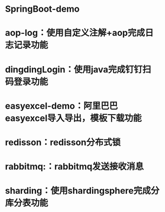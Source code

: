 # SpringBoot-demo

# aop-log：使用自定义注解+aop完成日志记录功能

# dingdingLogin：使用java完成钉钉扫码登录功能

# easyexcel-demo：阿里巴巴easyexcel导入导出，模板下载功能

# redisson：redisson分布式锁

# rabbitmq:：rabbitmq发送接收消息

# sharding：使用shardingsphere完成分库分表功能
